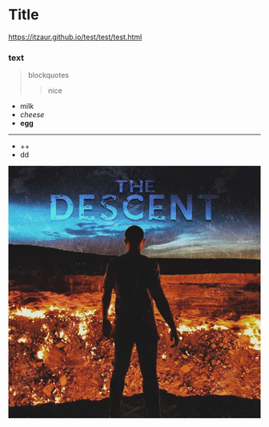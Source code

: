 # Title

https://itzaur.github.io/test/test/test.html

### text

> blockquotes
>
> > nice

- milk
- _cheese_
- **egg**

---

- ++
- dd

![Img](/folder.jpg)
